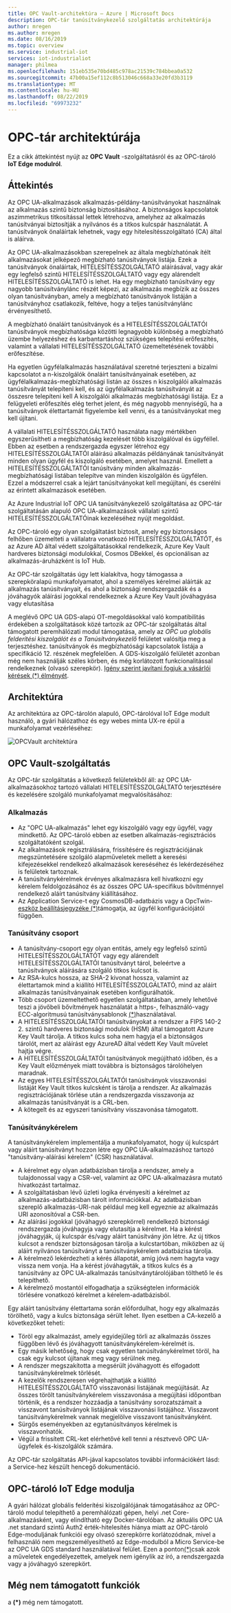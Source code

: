 ```yaml
---
title: OPC Vault-architektúra – Azure | Microsoft Docs
description: OPC-tár tanúsítványkezelő szolgáltatás architektúrája
author: mregen
ms.author: mregen
ms.date: 08/16/2019
ms.topic: overview
ms.service: industrial-iot
services: iot-industrialiot
manager: philmea
ms.openlocfilehash: 151eb535e70bd485c978ac21539c784bbea0a532
ms.sourcegitcommit: 47b00a15ef112c8b513046c668a33e20fd3b3119
ms.translationtype: MT
ms.contentlocale: hu-HU
ms.lasthandoff: 08/22/2019
ms.locfileid: "69973232"
---
```

# <a name="opc-vault-architecture"></a>OPC-tár architektúrája

Ez a cikk áttekintést nyújt az **OPC Vault** -szolgáltatásról és az OPC-tároló **IoT Edge modulról**.

## <a name="overview"></a>Áttekintés

Az OPC UA-alkalmazások alkalmazás-példány-tanúsítványokat használnak az alkalmazás szintű biztonság biztosításához. A biztonságos kapcsolatok aszimmetrikus titkosítással lettek létrehozva, amelyhez az alkalmazás tanúsítványai biztosítják a nyilvános és a titkos kulcspár használatát. A tanúsítványok önaláírtak lehetnek, vagy egy hitelesítésszolgáltató (CA) által is aláírva.

Az OPC UA-alkalmazásokban szerepelnek az általa megbízhatónak ítélt alkalmazásokat jelképező megbízható tanúsítványok listája. Ezek a tanúsítványok önaláírtak, HITELESÍTÉSSZOLGÁLTATÓ aláírásával, vagy akár egy legfelső szintű HITELESÍTÉSSZOLGÁLTATÓ vagy egy alárendelt HITELESÍTÉSSZOLGÁLTATÓ is lehet. Ha egy megbízható tanúsítvány egy nagyobb tanúsítványlánc részét képezi, az alkalmazás megbízik az összes olyan tanúsítványban, amely a megbízható tanúsítványok listáján a tanúsítványhoz csatlakozik, feltéve, hogy a teljes tanúsítványlánc érvényesíthető.

A megbízható önaláírt tanúsítványok és a HITELESÍTÉSSZOLGÁLTATÓI tanúsítványok megbízhatósága közötti legnagyobb különbség a megbízható üzembe helyezéshez és karbantartáshoz szükséges telepítési erőfeszítés, valamint a vállalati HITELESÍTÉSSZOLGÁLTATÓ üzemeltetésének további erőfeszítése. 

Ha egyetlen ügyfélalkalmazás használatával szeretné terjeszteni a bizalmi kapcsolatot a n-kiszolgálók önaláírt tanúsítványainak esetében, az ügyfélalkalmazás-megbízhatósági listán az összes n kiszolgálói alkalmazás tanúsítványát telepíteni kell, és az ügyfélalkalmazás tanúsítványát az összesre telepíteni kell A kiszolgálói alkalmazás megbízhatósági listája. Ez a felügyeleti erőfeszítés elég terhet jelent, és még nagyobb mennyiségű, ha a tanúsítványok élettartamát figyelembe kell venni, és a tanúsítványokat meg kell újítani.

A vállalati HITELESÍTÉSSZOLGÁLTATÓ használata nagy mértékben egyszerűsítheti a megbízhatóság kezelését több kiszolgálóval és ügyféllel. Ebben az esetben a rendszergazda egyszer létrehoz egy HITELESÍTÉSSZOLGÁLTATÓI aláírású alkalmazás példányának tanúsítványát minden olyan ügyfél és kiszolgáló esetében, amelyet használ. Emellett a HITELESÍTÉSSZOLGÁLTATÓI tanúsítvány minden alkalmazás-megbízhatósági listában telepítve van minden kiszolgálón és ügyfélen. Ezzel a módszerrel csak a lejárt tanúsítványokat kell megújítani, és cserélni az érintett alkalmazások esetében.

Az Azure Industrial IoT OPC UA tanúsítványkezelő szolgáltatása az OPC-tár szolgáltatásán alapuló OPC UA-alkalmazások vállalati szintű HITELESÍTÉSSZOLGÁLTATÓinak kezeléséhez nyújt megoldást.

Az OPC-tároló egy olyan szolgáltatást biztosít, amely egy biztonságos felhőben üzemelteti a vállalatra vonatkozó HITELESÍTÉSSZOLGÁLTATÓT, és az Azure AD által védett szolgáltatásokkal rendelkezik, Azure Key Vault hardveres biztonsági modulokkal, Cosmos DBekkel, és opcionálisan az alkalmazás-áruházként is IoT Hub.

Az OPC-tár szolgáltatás úgy lett kialakítva, hogy támogassa a szerepköralapú munkafolyamatot, ahol a személyes kérelmei aláírták az alkalmazás tanúsítványait, és ahol a biztonsági rendszergazdák és a jóváhagyók aláírási jogokkal rendelkeznek a Azure Key Vault jóváhagyása vagy elutasítása

A meglévő OPC UA GDS-alapú OT-megoldásokkal való kompatibilitás érdekében a szolgáltatások közé tartozik az OPC-tár szolgáltatás által támogatott peremhálózati modul támogatása, amely az *OPC ua globális felderítési kiszolgálót és a Tanúsítványkezelő* felületet valósítja meg a terjesztéshez. tanúsítványok és megbízhatósági kapcsolatok listája a specifikáció 12. részének megfelelően. A GDS-kiszolgáló felületét azonban még nem használják széles körben, és még korlátozott funkcionalitással rendelkeznek (olvasó szerepkör). [Igény szerint javítani fogjuk a vásárlói kérések (*) élményét](#yet-unsupported-features).

## <a name="architecture"></a>Architektúra

Az architektúra az OPC-tárolón alapuló, OPC-tárolóval IoT Edge modult használó, a gyári hálózathoz és egy webes minta UX-re épül a munkafolyamat vezérléséhez:

![OPCVault architektúra](media/overview-opc-vault-architecture/opc-vault.png)

## <a name="opc-vault-microservice"></a>OPC Vault-szolgáltatás

Az OPC-tár szolgáltatás a következő felületekből áll: az OPC UA-alkalmazásokhoz tartozó vállalati HITELESÍTÉSSZOLGÁLTATÓ terjesztésére és kezelésére szolgáló munkafolyamat megvalósításához:

### <a name="application"></a>Alkalmazás 
- Az "OPC UA-alkalmazás" lehet egy kiszolgáló vagy egy ügyfél, vagy mindkettő. Az OPC-tároló ebben az esetben alkalmazás-regisztrációs szolgáltatóként szolgál. 
- Az alkalmazások regisztrálására, frissítésére és regisztrációjának megszüntetésére szolgáló alapműveletek mellett a keresési kifejezésekkel rendelkező alkalmazások kereséséhez és lekérdezéséhez is felületek tartoznak. 
- A tanúsítványkérelmek érvényes alkalmazásra kell hivatkozni egy kérelem feldolgozásához és az összes OPC UA-specifikus bővítménnyel rendelkező aláírt tanúsítvány kiállításához. 
- Az Application Service-t egy CosmosDB-adatbázis vagy a OpcTwin- [eszköz beállításjegyzéke (*)](#yet-unsupported-features)támogatja, az ügyfél konfigurációjától függően.

### <a name="certificate-group"></a>Tanúsítvány csoport
- A tanúsítvány-csoport egy olyan entitás, amely egy legfelső szintű HITELESÍTÉSSZOLGÁLTATÓT vagy egy alárendelt HITELESÍTÉSSZOLGÁLTATÓI tanúsítványt tárol, beleértve a tanúsítványok aláírására szolgáló titkos kulcsot is. 
- Az RSA-kulcs hossza, az SHA-2 kivonat hossza, valamint az élettartamok mind a kiállító HITELESÍTÉSSZOLGÁLTATÓ, mind az aláírt alkalmazás tanúsítványainak esetében konfigurálhatók. 
- Több csoport üzemeltethető egyetlen szolgáltatásban, amely lehetővé teszi a jövőbeli bővítmények használatát a https-, felhasználó-vagy ECC-algoritmusú tanúsítványsablonok [(*)](#yet-unsupported-features)használatával. 
- A HITELESÍTÉSSZOLGÁLTATÓI tanúsítványokat a rendszer a FIPS 140-2 2. szintű hardveres biztonsági modulok (HSM) által támogatott Azure Key Vault tárolja. A titkos kulcs soha nem hagyja el a biztonságos tárolót, mert az aláírást egy AzureAD által védett Key Vault művelet hajtja végre. 
- A HITELESÍTÉSSZOLGÁLTATÓI tanúsítványok megújítható időben, és a Key Vault előzmények miatt továbbra is biztonságos tárolóhelyen maradnak. 
- Az egyes HITELESÍTÉSSZOLGÁLTATÓI tanúsítványok visszavonási listáját Key Vault titkos kulcsként is tárolja a rendszer. Az alkalmazás regisztrációjának törlése után a rendszergazda visszavonja az alkalmazás tanúsítványát is a CRL-ben.
- A kötegelt és az egyszeri tanúsítvány visszavonása támogatott.

### <a name="certificate-request"></a>Tanúsítványkérelem
A tanúsítványkérelem implementálja a munkafolyamatot, hogy új kulcspárt vagy aláírt tanúsítványt hozzon létre egy OPC UA-alkalmazáshoz tartozó "tanúsítvány-aláírási kérelem" (CSR) használatával. 
- A kérelmet egy olyan adatbázisban tárolja a rendszer, amely a tulajdonossal vagy a CSR-vel, valamint az OPC UA-alkalmazásra mutató hivatkozást tartalmaz. 
- A szolgáltatásban lévő üzleti logika érvényesíti a kérelmet az alkalmazás-adatbázisban tárolt információkkal. Az adatbázisban szereplő alkalmazás-URI-nak például meg kell egyeznie az alkalmazás URI azonosítóval a CSR-ben.
- Az aláírási jogokkal (jóváhagyó szerepkörrel) rendelkező biztonsági rendszergazda jóváhagyja vagy elutasítja a kérelmet. Ha a kérést jóváhagyják, új kulcspár és/vagy aláírt tanúsítvány jön létre. Az új titkos kulcsot a rendszer biztonságosan tárolja a kulcstartóban, miközben az új aláírt nyilvános tanúsítványt a tanúsítványkérelem adatbázisa tárolja.
- A kérelmező lekérdezheti a kérés állapotát, amíg jóvá nem hagyta vagy vissza nem vonja. Ha a kérést jóváhagyták, a titkos kulcs és a tanúsítvány az OPC UA-alkalmazás tanúsítványtárolójában tölthető le és telepíthető.
- A kérelmező mostantól elfogadhatja a szükségtelen információk törlésére vonatkozó kérelmet a kérelem-adatbázisból. 

Egy aláírt tanúsítvány élettartama során előfordulhat, hogy egy alkalmazás törölhető, vagy a kulcs biztonsága sérült lehet. Ilyen esetben a CA-kezelő a következőket teheti:
- Töröl egy alkalmazást, amely egyidejűleg törli az alkalmazás összes függőben lévő és jóváhagyott tanúsítványkérelem-kérelmét is. 
- Egy másik lehetőség, hogy csak egyetlen tanúsítványkérelmet töröl, ha csak egy kulcsot újítanak meg vagy sérülnek meg.
- A rendszer megszakította a megsérült jóváhagyott és elfogadott tanúsítványkérelmek törlését.
- A kezelők rendszeresen végrehajthatják a kiállító HITELESÍTÉSSZOLGÁLTATÓ visszavonási listájának megújítását. Az összes törölt tanúsítványkérelem visszavonása a megújítási időpontban történik, és a rendszer hozzáadja a tanúsítvány sorozatszámait a visszavont tanúsítványok listájának visszavonási listájához. Visszavont tanúsítványkérelmek vannak megjelölve visszavont tanúsítványként.
- Sürgős eseményekben az egytanúsítványos kérelmek is visszavonhatók.
- Végül a frissített CRL-ket elérhetővé kell tenni a résztvevő OPC UA-ügyfelek és-kiszolgálók számára.

Az OPC-tár szolgáltatás API-jával kapcsolatos további információkért lásd: a Service-hez készült hencegő dokumentáció.

## <a name="opc-vault-iot-edge-module"></a>OPC-tároló IoT Edge modulja
A gyári hálózat globális felderítési kiszolgálójának támogatásához az OPC-tároló modul telepíthető a peremhálózati gépen, helyi .net Core-alkalmazásként, vagy elindítható egy Docker-tárolóban. Az aktuális OPC UA .net standard szintű Auth2 érték-hitelesítés hiánya miatt az OPC-tároló Edge-moduljának funkciói egy olvasó szerepkörre korlátozódnak, mivel a felhasználó nem megszemélyesíthető az Edge-modulból a Micro Service-be az OPC UA GDS standard használatával  felület. Ezen a ponton[(*)](#yet-unsupported-features)csak azok a műveletek engedélyezettek, amelyek nem igénylik az író, a rendszergazda vagy a jóváhagyó szerepkört. 

## <a name="yet-unsupported-features"></a>Még nem támogatott funkciók

a **(*)** még nem támogatott.
